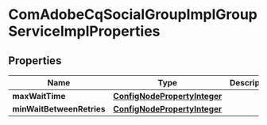 

# ComAdobeCqSocialGroupImplGroupServiceImplProperties

## Properties

Name | Type | Description | Notes
------------ | ------------- | ------------- | -------------
**maxWaitTime** | [**ConfigNodePropertyInteger**](ConfigNodePropertyInteger.md) |  |  [optional]
**minWaitBetweenRetries** | [**ConfigNodePropertyInteger**](ConfigNodePropertyInteger.md) |  |  [optional]



